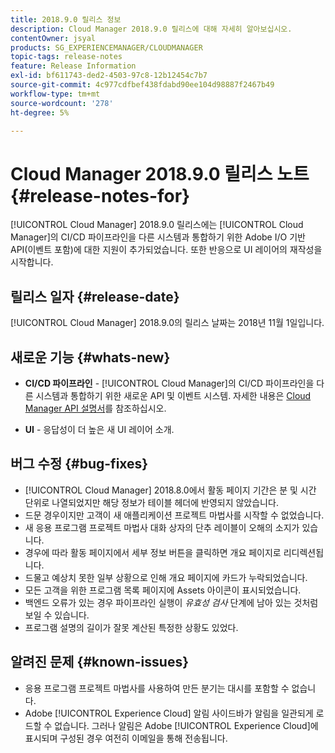 ```yaml
---
title: 2018.9.0 릴리스 정보
description: Cloud Manager 2018.9.0 릴리스에 대해 자세히 알아보십시오.
contentOwner: jsyal
products: SG_EXPERIENCEMANAGER/CLOUDMANAGER
topic-tags: release-notes
feature: Release Information
exl-id: bf611743-ded2-4503-97c8-12b12454c7b7
source-git-commit: 4c977cdfbef438fdabd90ee104d98887f2467b49
workflow-type: tm+mt
source-wordcount: '278'
ht-degree: 5%

---
```


# Cloud Manager 2018.9.0 릴리스 노트 {#release-notes-for}

[!UICONTROL Cloud Manager] 2018.9.0 릴리스에는 [!UICONTROL Cloud Manager]의 CI/CD 파이프라인을 다른 시스템과 통합하기 위한 Adobe I/O 기반 API(이벤트 포함)에 대한 지원이 추가되었습니다. 또한 반응으로 UI 레이어의 재작성을 시작합니다.

## 릴리스 일자 {#release-date}

[!UICONTROL Cloud Manager] 2018.9.0의 릴리스 날짜는 2018년 11월 1일입니다.

## 새로운 기능 {#whats-new}

* **CI/CD 파이프라인** - [!UICONTROL Cloud Manager]의 CI/CD 파이프라인을 다른 시스템과 통합하기 위한 새로운 API 및 이벤트 시스템. 자세한 내용은 [Cloud Manager API 설명서](https://www.adobe.io/apis/experiencecloud/cloud-manager/docs.html)를 참조하십시오.

* **UI** - 응답성이 더 높은 새 UI 레이어 소개.

## 버그 수정 {#bug-fixes}

* [!UICONTROL Cloud Manager] 2018.8.0에서 활동 페이지 기간은 분 및 시간 단위로 나열되었지만 해당 정보가 테이블 헤더에 반영되지 않았습니다.
* 드문 경우이지만 고객이 새 애플리케이션 프로젝트 마법사를 시작할 수 없었습니다.
* 새 응용 프로그램 프로젝트 마법사 대화 상자의 단추 레이블이 오해의 소지가 있습니다.
* 경우에 따라 활동 페이지에서 세부 정보 버튼을 클릭하면 개요 페이지로 리디렉션됩니다.
* 드물고 예상치 못한 일부 상황으로 인해 개요 페이지에 카드가 누락되었습니다.
* 모든 고객을 위한 프로그램 목록 페이지에 Assets 아이콘이 표시되었습니다.
* 백엔드 오류가 있는 경우 파이프라인 실행이 *유효성 검사* 단계에 남아 있는 것처럼 보일 수 있습니다.
* 프로그램 설명의 길이가 잘못 계산된 특정한 상황도 있었다.

## 알려진 문제 {#known-issues}

* 응용 프로그램 프로젝트 마법사를 사용하여 만든 분기는 대시를 포함할 수 없습니다.
* Adobe [!UICONTROL Experience Cloud] 알림 사이드바가 알림을 일관되게 로드할 수 없습니다. 그러나 알림은 Adobe [!UICONTROL Experience Cloud]에 표시되며 구성된 경우 여전히 이메일을 통해 전송됩니다.
